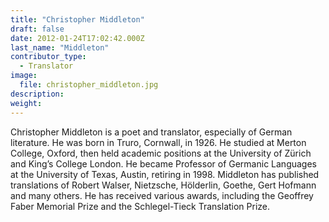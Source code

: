 ```yaml
---
title: "Christopher Middleton"
draft: false
date: 2012-01-24T17:02:42.000Z
last_name: "Middleton"
contributor_type:
  - Translator
image:
  file: christopher_middleton.jpg
description:
weight:
---
```


Christopher Middleton is a poet and translator, especially of German literature. He was born in Truro, Cornwall, in 1926. He studied at Merton College, Oxford, then held academic positions at the University of Zürich and King’s College London. He became Professor of Germanic Languages at the University of Texas, Austin, retiring in 1998. Middleton has published translations of Robert Walser, Nietzsche, Hölderlin, Goethe, Gert Hofmann and many others. He has received various awards, including the Geoffrey Faber Memorial Prize and the Schlegel-Tieck Translation Prize.


